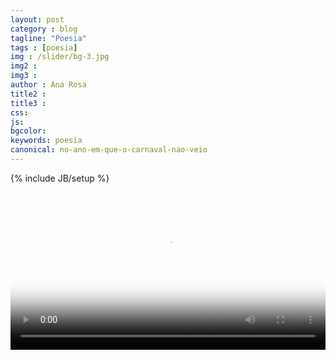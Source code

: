 ```yaml
---
layout: post
category : blog
tagline: "Poesia"
tags : [poesia]
img : /slider/bg-3.jpg
img2 : 
img3 : 
author : Ana Rosa
title2 : 
title3 : 
css: 
js: 
bgcolor: 
keywords: poesia
canonical: no-ano-em-que-o-carnaval-nao-veio
---
```

{% include JB/setup %}

<video controls width="100%" poster="/assets/images/slider/bg-3.jpg">
  <source src="{{ '/assets/videos/no-ano-em-que-o-carnaval-nao-veio.mp4' | relative_url }}" type="video/mp4">
  Seu navegador não suporta a reprodução de vídeos MP4.
</video>